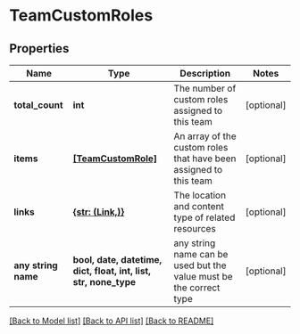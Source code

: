 # TeamCustomRoles


## Properties
Name | Type | Description | Notes
------------ | ------------- | ------------- | -------------
**total_count** | **int** | The number of custom roles assigned to this team | [optional] 
**items** | [**[TeamCustomRole]**](TeamCustomRole.md) | An array of the custom roles that have been assigned to this team | [optional] 
**links** | [**{str: (Link,)}**](Link.md) | The location and content type of related resources | [optional] 
**any string name** | **bool, date, datetime, dict, float, int, list, str, none_type** | any string name can be used but the value must be the correct type | [optional]

[[Back to Model list]](../README.md#documentation-for-models) [[Back to API list]](../README.md#documentation-for-api-endpoints) [[Back to README]](../README.md)


